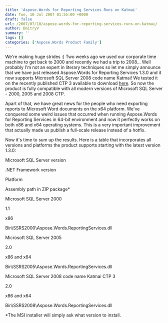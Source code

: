 ```yaml
---
title: 'Aspose.Words for Reporting Services Runs on Katmai'
date: Tue, 10 Jul 2007 01:55:00 +0000
draft: false
url: /2007/07/10/aspose-words-for-reporting-services-runs-on-katmai/
author: DmitryV
summary: ''
tags: []
categories: ['Aspose.Words Product Family']
---
```


We're making huge strides :) Two weeks ago we used our corporate time machine to get back to 2000 and recently we had a trip to 2008… Well probably I'm not an expert in literary techniques so let me simply announce that we have just released Aspose.Words for Reporting Services 1.3.0 and it now supports Microsoft SQL Server 2008 code name Katmai! We tested it on the recently published CTP 3 available to download [here][1]. So now the product is fully compatible with all modern versions of Microsoft SQL Server - 2000, 2005 and 2008 CTP.

Apart of that, we have great news for the people who need exporting reports to Microsoft Word documents on the x64 platform. We've conquered some weird issues that occurred when running Aspose.Words for Reporting Services in 64-bit environment and now it perfectly works on both x86 and x64 operating systems. This is a very important improvement that actually made us publish a full-scale release instead of a hotfix.

Now it's time to sum up the results. Here is a table that incorporates all versions and platforms the product supports starting with the latest version 1.3.0:

Microsoft SQL Server version

.NET Framework version

Platform

Assembly path in ZIP package\*

Microsoft SQL Server 2000

1.1

x86

Bin\\SSRS2000\\Aspose.Words.ReportingServices.dll

Microsoft SQL Server 2005

2.0

x86 and x64

Bin\\SSRS2005\\Aspose.Words.ReportingServices.dll

Microsoft SQL Server 2008 code name Katmai CTP 3

2.0

x86 and x64

Bin\\SSRS2008\\Aspose.Words.ReportingServices.dll

\*The MSI installer will simply ask what version to install.




[1]: https://connect.microsoft.com/SQLServer/content/content.aspx?ContentID=5395




